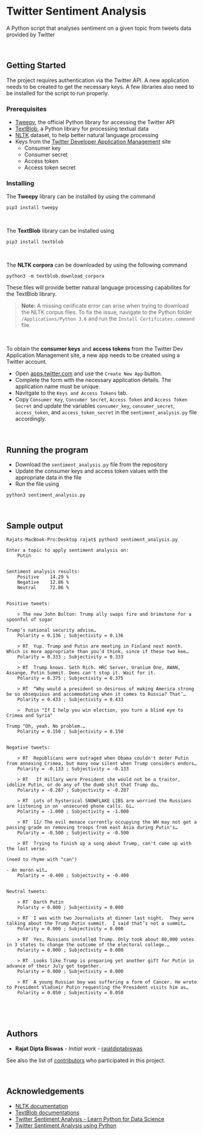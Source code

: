 # Twitter Sentiment Analysis
A Python script that analyses sentiment on a given topic from tweets data provided by Twitter

</br>

## Getting Started

The project requires authentication via the Twitter API. A new application needs to be created to get the necessary keys. A few libraries also need to be installed for the script to run properly.

### Prerequisites

* [Tweepy](http://www.tweepy.org), the official Python library for accessing the Twitter API
* [TextBlob](https://textblob.readthedocs.io/en/dev/), a Python library for processing textual data
* [NLTK](https://www.nltk.org) dataset, to help better natural language processing
* Keys from the [Twitter Developer Application Management](https://apps.twitter.com/) site
  - Consumer key
  - Consumer secret
  - Access token
  - Access token secret
  
### Installing

The **Tweepy** library can be installed by using the command
```
pip3 install tweepy
```  
</br>

The **TextBlob** library can be installed using
```
pip3 install textblob
```  
</br>

The **NLTK corpora** can be downloaded by using the following command
```
python3 -m textblob.download_corpora
```
These files will provide better natural language processing capabilites for the TextBlob library. 

> **Note:** A missing cerificate error can arise when trying to download the NLTK corpus files. To fix the issue, navigate to the Python folder `/Applications/Python 3.6` and run the `Install Certificates.command` file.

</br>

To obtain the **consumer keys** and **access tokens** from the Twitter Dev Application Management site, a new app needs to be created using a Twitter account.

* Open [apps.twitter.com](https://apps.twitter.com/) and use the `Create New App` button.
* Complete the form with the necessary application details. The application name must be unique.
* Navitgate to the `Keys and Access Tokens` tab.
* Copy `Consumer Key`, `Consumer Secret`, `Access Token` and `Access Token Secret` and update the variables `consumer_key`, `consumer_secret`, `access_token`, and `access_token_secret` in the `sentiment_analysis.py` file accordingly.

</br>

## Running the program

* Download the `sentiment_analysis.py` file from the repository
* Update the consumer keys and access token values with the appropriate data in the file
* Run the file using
```
python3 sentiment_analysis.py
```

</br>

## Sample output
```
Rajats-MacBook-Pro:Desktop rajat$ python3 sentiment_analysis.py 

Enter a topic to apply sentiment analysis on:
	Putin


Sentiment analysis results:
	Positive	14.29 %
	Negative	12.86 %
	Neutral 	72.86 %


Positive tweets:

	> The new John Bolton: Trump ally swaps fire and brimstone for a spoonful of sugar 

Trump’s national security advise… 
	Polarity = 0.136 ; Subjectivity = 0.136

	> RT  Yup. Trump and Putin are meeting in Finland next month. Which is more appropriate than you’d think, since if these two kee…
	Polarity = 0.333 ; Subjectivity = 0.333

	> RT  Trump knows. Seth Rich. HRC Server, Uranium One, AWAN, Assange, Putin Summit. Dems can't stop it. Wait for it.
	Polarity = 0.375 ; Subjectivity = 0.375

	> RT  “Why would a president so desirous of making America strong be so obsequious and accommodating when it comes to Russia? That’…
	Polarity = 0.433 ; Subjectivity = 0.433

	>  Putin "If I help you win election, you turn a blind eye to Crimea and Syria"

Trump "Oh, yeah. No problem.… 
	Polarity = 0.150 ; Subjectivity = 0.150


Negative tweets:

	> RT  Republicans were outraged when Obama couldn't deter Putin from annexing Crimea, but many now silent when Trump considers endors…
	Polarity = -0.133 ; Subjectivity = -0.133

	> RT   If Hillary were President she would not be a traitor, idolize Putin, or do any of the dumb shit that Trump do…
	Polarity = -0.287 ; Subjectivity = -0.287

	> RT  Lots of hysterical SNOWFLAKE LIBS are worried the Russians are listening in on  unsecured phone calls. Gi…
	Polarity = -1.000 ; Subjectivity = -1.000

	> RT  11/ The evil menace currently occupying the WH may not get a passing grade on removing troops from east Asia during Putin's…
	Polarity = -0.500 ; Subjectivity = -0.500

	> RT  Trying to finish up a song about Trump, can't come up with the last verse.

(need to rhyme with "can")

- An moron wit…
	Polarity = -0.400 ; Subjectivity = -0.400


Neutral tweets:

	> RT  Darth Putin 
	Polarity = 0.000 ; Subjectivity = 0.000

	> RT  I was with two Journalists at dinner last night.  They were talking about the Trump Putin summit.  I said that’s not a summit…
	Polarity = 0.000 ; Subjectivity = 0.000

	> RT  Yes, Russians installed Trump. Only took about 80,000 votes in 3 states to change the outcome of the electoral college.…
	Polarity = 0.000 ; Subjectivity = 0.000

	> RT  Looks like Trump is preparing yet another gift for Putin in advance of their July get together. 
	Polarity = 0.000 ; Subjectivity = 0.000

	> RT  A young Russian boy was suffering a form of Cancer. He wrote to President Vladimir Putin requesting the President visits him as…
	Polarity = 0.050 ; Subjectivity = 0.050
  
  
```

</br>

## Authors

* **Rajat Dipta Biswas** - *Initial work* - [rajatdiptabiswas](https://github.com/rajatdiptabiswas)

See also the list of [contributors](https://github.com/rajatdiptabiswas/twitter-sentiment-analysis/graphs/contributors) who participated in this project.

</br>

## Acknowledgements

* [NLTK documentation](https://www.nltk.org)
* [TextBlob documentations](https://textblob.readthedocs.io/en/dev/quickstart.html#sentiment-analysis)
* [Twitter Sentiment Analysis - Learn Python for Data Science](https://www.youtube.com/watch?v=o_OZdbCzHUA)
* [Twitter Sentiment Analysis using Python](https://www.geeksforgeeks.org/twitter-sentiment-analysis-using-python/)
